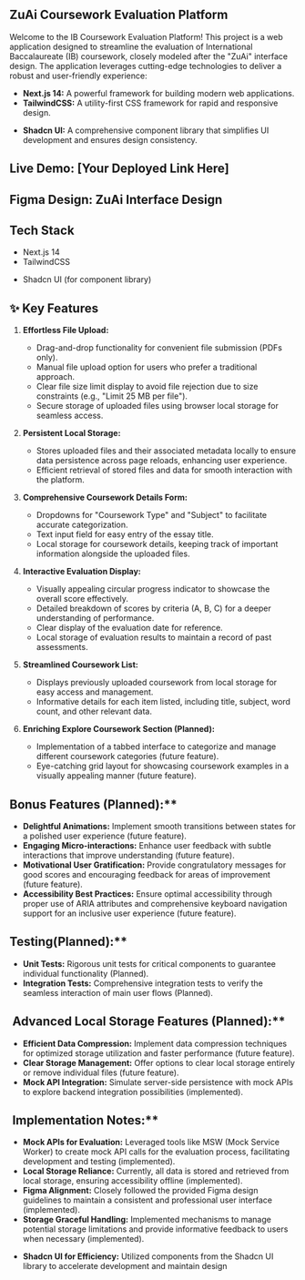 ##  ZuAi Coursework Evaluation Platform

Welcome to the IB Coursework Evaluation Platform! This project is a web application designed to streamline the evaluation of International Baccalaureate (IB) coursework, closely modeled after the "ZuAi" interface design. The application leverages cutting-edge technologies to deliver a robust and user-friendly experience:

* **Next.js 14:** A powerful framework for building modern web applications.
* **TailwindCSS:** A utility-first CSS framework for rapid and responsive design.
<!-- * **Zustand:** A lightweight state management solution for managing application state effectively. -->
* **Shadcn UI:** A comprehensive component library that simplifies UI development and ensures design consistency.

##  Live Demo: [Your Deployed Link Here]

##  Figma Design: ZuAi Interface Design

##  Tech Stack

* Next.js 14
* TailwindCSS
<!-- * Zustand (for state management) -->
* Shadcn UI (for component library)

## ✨ Key Features

1. **Effortless File Upload:**
    * Drag-and-drop functionality for convenient file submission (PDFs only).
    * Manual file upload option for users who prefer a traditional approach.
    * Clear file size limit display to avoid file rejection due to size constraints (e.g., "Limit 25 MB per file").
    * Secure storage of uploaded files using browser local storage for seamless access.

2. **Persistent Local Storage:**
    * Stores uploaded files and their associated metadata locally to ensure data persistence across page reloads, enhancing user experience.
    * Efficient retrieval of stored files and data for smooth interaction with the platform.

3. **Comprehensive Coursework Details Form:**
    * Dropdowns for "Coursework Type" and "Subject" to facilitate accurate categorization.
    * Text input field for easy entry of the essay title.
    * Local storage for coursework details, keeping track of important information alongside the uploaded files.

4. **Interactive Evaluation Display:**
    * Visually appealing circular progress indicator to showcase the overall score effectively.
    * Detailed breakdown of scores by criteria (A, B, C) for a deeper understanding of performance.
    * Clear display of the evaluation date for reference.
    * Local storage of evaluation results to maintain a record of past assessments.

5. **Streamlined Coursework List:**
    * Displays previously uploaded coursework from local storage for easy access and management.
    * Informative details for each item listed, including title, subject, word count, and other relevant data.

6. **Enriching Explore Coursework Section (Planned):**
    * Implementation of a tabbed interface to categorize and manage different coursework categories (future feature).
    * Eye-catching grid layout for showcasing coursework examples in a visually appealing manner (future feature).

##  Bonus Features (Planned):**

* **Delightful Animations:** Implement smooth transitions between states for a polished user experience (future feature).
* **Engaging Micro-interactions:** Enhance user feedback with subtle interactions that improve understanding (future feature).
* **Motivational User Gratification:** Provide congratulatory messages for good scores and encouraging feedback for areas of improvement (future feature).
* **Accessibility Best Practices:** Ensure optimal accessibility through proper use of ARIA attributes and comprehensive keyboard navigation support for an inclusive user experience (future feature).

##  Testing(Planned):**

* **Unit Tests:** Rigorous unit tests for critical components to guarantee individual functionality (Planned).
* **Integration Tests:** Comprehensive integration tests to verify the seamless interaction of main user flows (Planned).

## ️ Advanced Local Storage Features (Planned):**

* **Efficient Data Compression:** Implement data compression techniques for optimized storage utilization and faster performance (future feature).
* **Clear Storage Management:** Offer options to clear local storage entirely or remove individual files (future feature).
* **Mock API Integration:** Simulate server-side persistence with mock APIs to explore backend integration possibilities (implemented).

## ️ Implementation Notes:**

* **Mock APIs for Evaluation:** Leveraged tools like MSW (Mock Service Worker) to create mock API calls for the evaluation process, facilitating development and testing (implemented).
* **Local Storage Reliance:** Currently, all data is stored and retrieved from local storage, ensuring accessibility offline (implemented).
* **Figma Alignment:** Closely followed the provided Figma design guidelines to maintain a consistent and professional user interface (implemented).
* **Storage Graceful Handling:** Implemented mechanisms to manage potential storage limitations and provide informative feedback to users when necessary (implemented).
<!-- * **Zustand for State Management:** Effective use of Zustand to simplify the management of application state across components (implemented). -->
* **Shadcn UI for Efficiency:** Utilized components from the Shadcn UI library to accelerate development and maintain design
